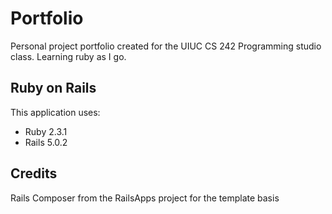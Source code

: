 Portfolio
================

Personal project portfolio created for the UIUC CS 242 Programming studio class. Learning ruby as I go.

Ruby on Rails
-------------

This application uses:

- Ruby 2.3.1
- Rails 5.0.2

Credits
-------
Rails Composer from the RailsApps project for the template basis
